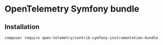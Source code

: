 # OpenTelemetry Symfony bundle

## Installation

```shell
composer require open-telemetry/contrib-symfony-instrumentation-bundle
```
